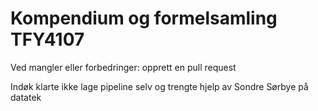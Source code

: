 # Kompendium og formelsamling TFY4107

Ved mangler eller forbedringer: opprett en pull request

Indøk klarte ikke lage pipeline selv og trengte hjelp av Sondre Sørbye på datatek
